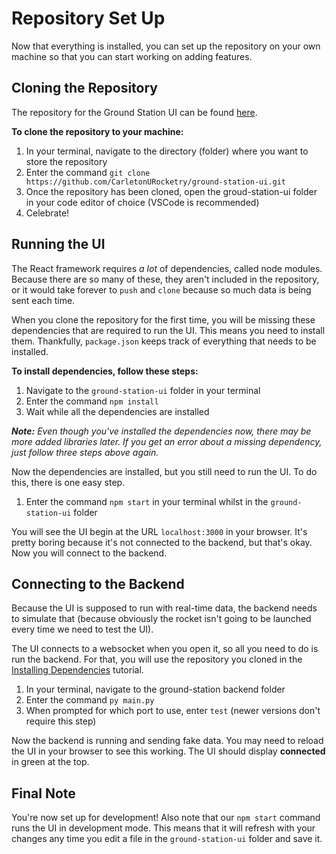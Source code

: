 # Repository Set Up

Now that everything is installed, you can set up the repository on your own machine so that you can start working on adding features.

## Cloning the Repository

The repository for the Ground Station UI can be found [here](https://github.com/CarletonURocketry/ground-station-ui).

**To clone the repository to your machine:**

1. In your terminal, navigate to the directory (folder) where you want to store the repository
2. Enter the command `git clone https://github.com/CarletonURocketry/ground-station-ui.git`
3. Once the repository has been cloned, open the groud-station-ui folder in your code editor of choice (VSCode is recommended)
4. Celebrate!

## Running the UI

The React framework requires _a lot_ of dependencies, called node modules. Because there are so many of these, they aren't included in the repository, or it would take forever to `push` and `clone` because so much data is being sent each time.

When you clone the repository for the first time, you will be missing these dependencies that are required to run the UI. This means you need to install them. Thankfully, `package.json` keeps track of everything that needs to be installed.

**To install dependencies, follow these steps:**

1. Navigate to the `ground-station-ui` folder in your terminal
2. Enter the command `npm install`
3. Wait while all the dependencies are installed

_**Note:** Even though you've installed the dependencies now, there may be more added libraries later. If you get an error about a missing dependency, just follow three steps above again._

Now the dependencies are installed, but you still need to run the UI. To do this, there is one easy step.

1. Enter the command `npm start` in your terminal whilst in the `ground-station-ui` folder

You will see the UI begin at the URL `localhost:3000` in your browser. It's pretty boring because it's not connected to the backend, but that's okay. Now you will connect to the backend.

## Connecting to the Backend

Because the UI is supposed to run with real-time data, the backend needs to simulate that (because obviously the rocket isn't going to be launched every time we need to test the UI).

The UI connects to a websocket when you open it, so all you need to do is run the backend. For that, you will use the repository you cloned in the [Installing Dependencies](./Installing%20Dependencies.md) tutorial.

1. In your terminal, navigate to the ground-station backend folder
2. Enter the command `py main.py`
3. When prompted for which port to use, enter `test` (newer versions don't require this step)

Now the backend is running and sending fake data. You may need to reload the UI in your browser to see this working. The UI
should display **connected** in green at the top.

## Final Note

You're now set up for development! Also note that our `npm start` command runs the UI in development mode. This means that it will refresh with your changes any time you edit a file in the `ground-station-ui` folder and save it.
